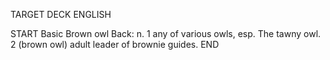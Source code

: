 TARGET DECK
ENGLISH

START
Basic
Brown owl
Back: n. 1 any of various owls, esp. The tawny owl. 2 (brown owl) adult leader of brownie guides.
END
